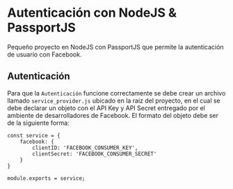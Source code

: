 # Autenticación con NodeJS & PassportJS

Pequeño proyecto en NodeJS con PassportJS que permite la autenticación
de usuario con Facebook.

## Autenticación

Para que la `Autenticación` funcione correctamente se debe crear un archivo 
llamado `service_provider.js` ubicado en la raiz del proyecto, en el cual se 
debe declarar un objeto con el API Key y API Secret entregado por el ambiente 
de desarrolladores de Facebook. El formato del objeto debe ser de la siguiente
forma:

```
const service = {
    facebook: {
        clientID: 'FACEBOOK_CONSUMER_KEY',
        clientSecret: 'FACEBOOK_CONSUMER_SECRET'
    }
}

module.exports = service;
```
